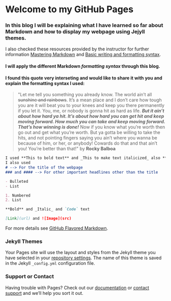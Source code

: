 # Welcome to my GitHub Pages

### In this blog I will be explaining what I have learned so far about Markdown and how to display my webpage using Jejyll themes.

I also checked these resources provided by the instructor for further information [Mastering Markdown](https://guides.github.com/features/mastering-markdown/) and [Basic writing and formatting syntax](https://docs.github.com/en/github/writing-on-github/basic-writing-and-formatting-syntax).

#### I will apply the different **Markdown _formatting syntax_** through this blog.

#### I found this quote very interseting and would like to share it with you and explain the formatting syntax I used:
>"Let me tell you something you already know. The world ain’t all ~~sunshine and rainbows~~. It’s a mean place and I don’t care how tough you are it will beat you to your knees and keep you there permanently if you let it. You, me, or nobody is gonna hit as hard as life. ***But it ain’t about how hard ya hit. It’s about how hard you can get hit and keep moving forward. How much you can take and keep moving forward. That’s how winning is done!*** Now if you know what you’re worth then go out and get what you’re worth. But ya gotta be willing to take the hits, and not pointing fingers saying you ain’t where you wanna be because of him, or her, or anybody! Cowards do that and that ain’t you! You’re better than that!"
by **Rocky Balboa**

```markdown
I used **This to bold text** and _This to make text italicized_ also ***This to state that this text is important*** and **This to emphasis _certain word_ in the text**
I also used
# --> For the title of the webpage
### and #### --> For other important headlines other than the title

- Bulleted
- List

1. Numbered
2. List

**Bold** and _Italic_ and `Code` text

[Link](url) and ![Image](src)
```

For more details see [GitHub Flavored Markdown](https://guides.github.com/features/mastering-markdown/).

### Jekyll Themes

Your Pages site will use the layout and styles from the Jekyll theme you have selected in your [repository settings](https://github.com/fati-ma/reading-notes/settings). The name of this theme is saved in the Jekyll `_config.yml` configuration file.

### Support or Contact

Having trouble with Pages? Check out our [documentation](https://docs.github.com/categories/github-pages-basics/) or [contact support](https://github.com/contact) and we’ll help you sort it out.
